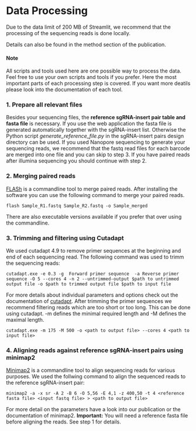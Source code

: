 # Data Processing
Due to the data limit of 200 MB of Streamlit, we recommend that the processing of the sequencing reads is done locally.

Details can also be found in the method section of the publication.

#### Note

All scripts and tools used here are one possible way to process the data. Feel free to use your own scripts and tools if you prefer. Here the most important parts 
of each processing step is covered. If you want more deatils please look into the documentation of each tool.

### 1.  Prepare all relevant files

Besides your sequencing files, the **reference sgRNA-insert pair table and fasta file** is necessary. If you use the web application the fasta file is generated automatically
together with the sgRNA-insert list. Otherwise the Python script *generate_reference_file.py* in the sgRNA-insert pairs design directory  can be used. If you used Nanopore sequencing to generate your sequencing reads, we recommend that the fastq read files for each barcode are merged into one file and you can skip to step 3. If you have paired reads after illumina sequencing you should continue with step 2.

### 2. Merging paired reads
[FLASh](https://ccb.jhu.edu/software/FLASH/#:~:text=FLASH%20is%20designed%20to%20merge,to%20merge%20RNA%2Dseq%20data.) is a commandline tool to merge paired reads. After installing the software you can use the following command to merge your paired reads.
```
flash Sample_R1.fastq Sample_R2.fastq -o Sample_merged
```
There are also executable versions available if you prefer that over using the commandline.

### 3. Trimming and filtering using Cutadapt 
We used cutadapt 4.9 to remove primer sequences at the beginning and end of each sequencing read. The following command was used to trimm the sequencing reads:

```
cutadapt.exe -e 0.3 -g  Forward primer sequence  -a Reverse primer sequence -O 5 --cores 4 -n 2 --untrimmed-output $path to untrimmed output file -o $path to trimmed output file $path to input file
```
For more details about individual parameters and options check out the documentation of [cutadapt](https://cutadapt.readthedocs.io/en/stable/). After trimming the primer sequences we recommend filtering reads which are too short or too long. This can be done using cutadapt. -m defines the minimal required length and -M defines the maximal length. 
```
cutadapt.exe -m 175 -M 500 -o <path to output file> --cores 4 <path to input file>
```

### 4. Aligning reads against reference sgRNA-insert pairs using minimap2
[Minimap2](https://github.com/lh3/minimap2) is a commandline tool to align sequencing reads for various purposes. We used the follwing command to align the sequenced reads to the reference sgRNA-insert pair:
```
minimap2 -a -x sr -A 2 -B 6 -O 5,56 -E 4,1 -z 400,50 -t 4 <reference fasta file> <input fastq file> > <path to output file>
```
For more detail on the parameters have a look into our publication or the documentation of minimap2. **Important:** You will need a reference fasta file before aligning the reads. See step 1 for details.